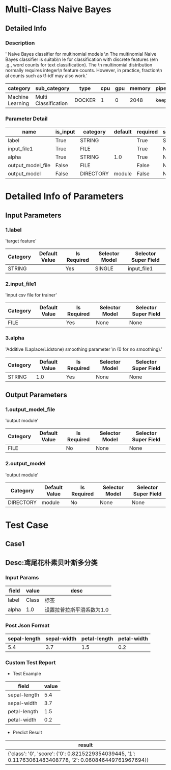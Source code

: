 # Multi-Class Naive Bayes
## Detailed Info
### Description
'    Naive Bayes classifier for multinomial models  \n               The multinomial Naive Bayes classifier is suitab\n             le for classification with    discrete features (e\n             .g., word counts for text classification). The    \n             multinomial distribution normally requires integer\n              feature counts. However,    in practice, fraction\n             al counts such as tf-idf may also work.'


| category | sub_category | type | cpu | gpu | memory | pipe_status |
| --- | --- | --- | --- | --- | --- | --- |
| Machine Learning | Multi Classification | DOCKER | 1 | 0 | 2048 | keep |


### Parameter Detail

| name | is_input | category | default | required | selector_model |
| --- | --- | --- | --- | --- | --- |
| label | True | STRING |  | True | SINGLE |
| input_file1 | True | FILE |  | True | None |
| alpha | True | STRING | 1.0 | True | None |
| output_model_file | False | FILE |  | False | None |
| output_model | False | DIRECTORY | module | False | None |


# Detailed Info of Parameters
## Input Parameters
### 1.label
'target feature'


| Category | Default Value | Is Required | Selector Model | Selector Super Field |
| --- | --- | --- | --- | --- |
| STRING |  | Yes | SINGLE | input_file1 |


### 2.input_file1
'input csv file for trainer'


| Category | Default Value | Is Required | Selector Model | Selector Super Field |
| --- | --- | --- | --- | --- |
| FILE |  | Yes | None | None |


### 3.alpha
'Additive (Laplace/Lidstone) smoothing parameter    \n                 (0 for no smoothing).'


| Category | Default Value | Is Required | Selector Model | Selector Super Field |
| --- | --- | --- | --- | --- |
| STRING | 1.0 | Yes | None | None |


## Output Parameters
### 1.output_model_file
'output module'


| Category | Default Value | Is Required | Selector Model | Selector Super Field |
| --- | --- | --- | --- | --- |
| FILE |  | No | None | None |


### 2.output_model
'output module'


| Category | Default Value | Is Required | Selector Model | Selector Super Field |
| --- | --- | --- | --- | --- |
| DIRECTORY | module | No | None | None |



# Test Case
## Case1
## Desc:鸢尾花朴素贝叶斯多分类
### Input Params

| field | value | desc |
| --- | --- | --- |
| label | Class | 标签 |
| alpha | 1.0 | 设置拉普拉斯平滑系数为1.0 |


### Post Json Format

| sepal-length | sepal-width | petal-length | petal-width |
| --- | --- | --- | --- |
| 5.4 | 3.7 | 1.5 | 0.2 |


### Custom Test Report
+ Test Example


| field | value |
| --- | --- |
| sepal-length | 5.4 |
| sepal-width | 3.7 |
| petal-length | 1.5 |
| petal-width | 0.2 |


+ Predict Result


| result |
| --- |
| {'class': '0', 'score': {'0': 0.8215229354039445, '1': 0.11763061483408778, '2': 0.060846449761967694}} |


